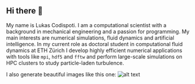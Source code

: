 ## Hi there 👋

My name is Lukas Codispoti.
I am a computational scientist with a background in mechanical engineering and a passion for programming.
My main interests are numerical simulations, fluid dynamics and artificial intelligence.
In my current role as doctoral student in computational fluid dynamics at ETH Zürich
I develop highly efficient numerical applications with tools like `mpi`, `hdf5` and `fftw` and
perform large-scale simulations on HPC clusters to study particle-laden turbulence.

I also generate beautiful images like this one:
![alt text](slice.png)
<!-- <p align="center">
    <img src="curl-large.jpg"  width="600" height="300">
</p> -->


<!--
**lukascodispoti/lukascodispoti** is a ✨ _special_ ✨ repository because its `README.md` (this file) appears on your GitHub profile.
-->


